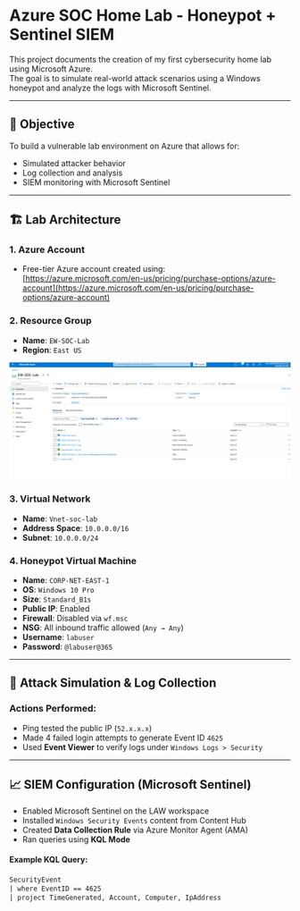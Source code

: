 # Azure SOC Home Lab - Honeypot + Sentinel SIEM

This project documents the creation of my first cybersecurity home lab using Microsoft Azure.  
The goal is to simulate real-world attack scenarios using a Windows honeypot and analyze the logs with Microsoft Sentinel.

---

## 🧠 Objective

To build a vulnerable lab environment on Azure that allows for:
- Simulated attacker behavior
- Log collection and analysis
- SIEM monitoring with Microsoft Sentinel

---

## 🏗️ Lab Architecture

### 1. Azure Account
- Free-tier Azure account created using:  
  [https://azure.microsoft.com/en-us/pricing/purchase-options/azure-account](https://azure.microsoft.com/en-us/pricing/purchase-options/azure-account)

### 2. Resource Group
- **Name**: `EW-SOC-Lab`
- **Region**: `East US`

![Resource Group Creation](images/Resource%20Group%20Creation.png)

### 3. Virtual Network
- **Name**: `Vnet-soc-lab`
- **Address Space**: `10.0.0.0/16`
- **Subnet**: `10.0.0.0/24`

### 4. Honeypot Virtual Machine
- **Name**: `CORP-NET-EAST-1`
- **OS**: `Windows 10 Pro`
- **Size**: `Standard_B1s`
- **Public IP**: Enabled
- **Firewall**: Disabled via `wf.msc`
- **NSG**: All inbound traffic allowed (`Any → Any`)
- **Username**: `labuser`
- **Password**: `@labuser@365`

---

## 🧪 Attack Simulation & Log Collection

### Actions Performed:
- Ping tested the public IP (`52.x.x.x`)
- Made 4 failed login attempts to generate Event ID `4625`
- Used **Event Viewer** to verify logs under `Windows Logs > Security`

---

## 📈 SIEM Configuration (Microsoft Sentinel)

- Enabled Microsoft Sentinel on the LAW workspace
- Installed `Windows Security Events` content from Content Hub
- Created **Data Collection Rule** via Azure Monitor Agent (AMA)
- Ran queries using **KQL Mode**

#### Example KQL Query:
```kusto
SecurityEvent
| where EventID == 4625
| project TimeGenerated, Account, Computer, IpAddress
